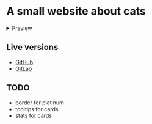 # A small website about cats

<details>
  <summary>Preview</summary>
  <img src="img/preview.png" alt="preview">
</details>

## Live versions

- [GitHub](https://nuckle.github.io/itscat/)
- [GitLab](https://w973.gitlab.io/itscat/)


## TODO

- border for platinum
- tooltips for cards
- stats for cards
